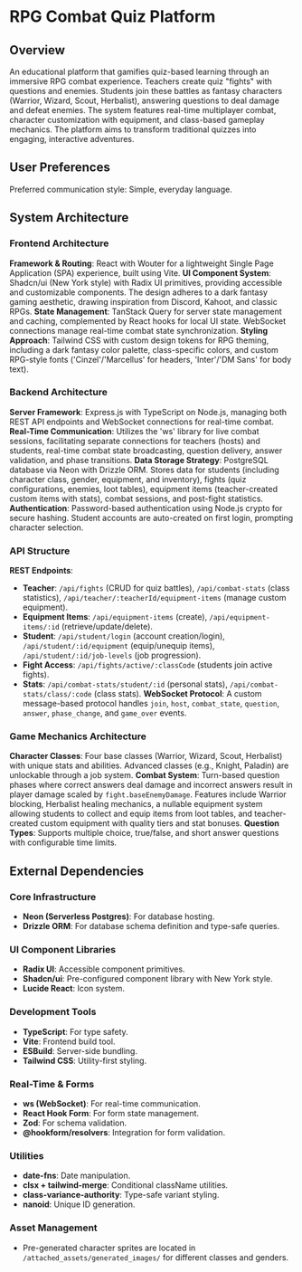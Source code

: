 # RPG Combat Quiz Platform

## Overview
An educational platform that gamifies quiz-based learning through an immersive RPG combat experience. Teachers create quiz "fights" with questions and enemies. Students join these battles as fantasy characters (Warrior, Wizard, Scout, Herbalist), answering questions to deal damage and defeat enemies. The system features real-time multiplayer combat, character customization with equipment, and class-based gameplay mechanics. The platform aims to transform traditional quizzes into engaging, interactive adventures.

## User Preferences
Preferred communication style: Simple, everyday language.

## System Architecture

### Frontend Architecture
**Framework & Routing**: React with Wouter for a lightweight Single Page Application (SPA) experience, built using Vite.
**UI Component System**: Shadcn/ui (New York style) with Radix UI primitives, providing accessible and customizable components. The design adheres to a dark fantasy gaming aesthetic, drawing inspiration from Discord, Kahoot, and classic RPGs.
**State Management**: TanStack Query for server state management and caching, complemented by React hooks for local UI state. WebSocket connections manage real-time combat state synchronization.
**Styling Approach**: Tailwind CSS with custom design tokens for RPG theming, including a dark fantasy color palette, class-specific colors, and custom RPG-style fonts ('Cinzel'/'Marcellus' for headers, 'Inter'/'DM Sans' for body text).

### Backend Architecture
**Server Framework**: Express.js with TypeScript on Node.js, managing both REST API endpoints and WebSocket connections for real-time combat.
**Real-Time Communication**: Utilizes the 'ws' library for live combat sessions, facilitating separate connections for teachers (hosts) and students, real-time combat state broadcasting, question delivery, answer validation, and phase transitions.
**Data Storage Strategy**: PostgreSQL database via Neon with Drizzle ORM. Stores data for students (including character class, gender, equipment, and inventory), fights (quiz configurations, enemies, loot tables), equipment items (teacher-created custom items with stats), combat sessions, and post-fight statistics.
**Authentication**: Password-based authentication using Node.js crypto for secure hashing. Student accounts are auto-created on first login, prompting character selection.

### API Structure
**REST Endpoints**:
- **Teacher**: `/api/fights` (CRUD for quiz battles), `/api/combat-stats` (class statistics), `/api/teacher/:teacherId/equipment-items` (manage custom equipment).
- **Equipment Items**: `/api/equipment-items` (create), `/api/equipment-items/:id` (retrieve/update/delete).
- **Student**: `/api/student/login` (account creation/login), `/api/student/:id/equipment` (equip/unequip items), `/api/student/:id/job-levels` (job progression).
- **Fight Access**: `/api/fights/active/:classCode` (students join active fights).
- **Stats**: `/api/combat-stats/student/:id` (personal stats), `/api/combat-stats/class/:code` (class stats).
**WebSocket Protocol**: A custom message-based protocol handles `join`, `host`, `combat_state`, `question`, `answer`, `phase_change`, and `game_over` events.

### Game Mechanics Architecture
**Character Classes**: Four base classes (Warrior, Wizard, Scout, Herbalist) with unique stats and abilities. Advanced classes (e.g., Knight, Paladin) are unlockable through a job system.
**Combat System**: Turn-based question phases where correct answers deal damage and incorrect answers result in player damage scaled by `fight.baseEnemyDamage`. Features include Warrior blocking, Herbalist healing mechanics, a nullable equipment system allowing students to collect and equip items from loot tables, and teacher-created custom equipment with quality tiers and stat bonuses.
**Question Types**: Supports multiple choice, true/false, and short answer questions with configurable time limits.

## External Dependencies

### Core Infrastructure
- **Neon (Serverless Postgres)**: For database hosting.
- **Drizzle ORM**: For database schema definition and type-safe queries.

### UI Component Libraries
- **Radix UI**: Accessible component primitives.
- **Shadcn/ui**: Pre-configured component library with New York style.
- **Lucide React**: Icon system.

### Development Tools
- **TypeScript**: For type safety.
- **Vite**: Frontend build tool.
- **ESBuild**: Server-side bundling.
- **Tailwind CSS**: Utility-first styling.

### Real-Time & Forms
- **ws (WebSocket)**: For real-time communication.
- **React Hook Form**: For form state management.
- **Zod**: For schema validation.
- **@hookform/resolvers**: Integration for form validation.

### Utilities
- **date-fns**: Date manipulation.
- **clsx + tailwind-merge**: Conditional className utilities.
- **class-variance-authority**: Type-safe variant styling.
- **nanoid**: Unique ID generation.

### Asset Management
- Pre-generated character sprites are located in `/attached_assets/generated_images/` for different classes and genders.